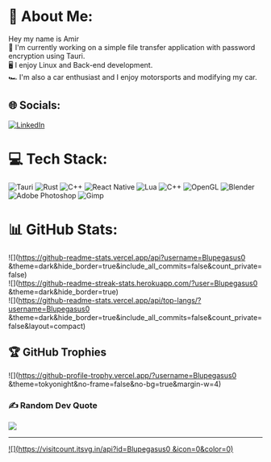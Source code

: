 # 💫 About Me:
Hey my name is Amir<br>📁 I'm currently working on a simple file transfer application with password encryption using Tauri.<br>🖥️ I enjoy Linux and Back-end development.<br>🏎️ I'm also a car enthusiast and I enjoy motorsports and modifying my car.


## 🌐 Socials:
[![LinkedIn](https://img.shields.io/badge/LinkedIn-%230077B5.svg?logo=linkedin&logoColor=white)](https://linkedin.com/in/amir-eastmond-26689729) 

# 💻 Tech Stack:
![Tauri](https://img.shields.io/badge/tauri-%2324C8DB.svg?style=for-the-badge&logo=tauri&logoColor=%23FFFFFF) ![Rust](https://img.shields.io/badge/rust-%23000000.svg?style=for-the-badge&logo=rust&logoColor=white) ![C++](https://img.shields.io/badge/c++-%2300599C.svg?style=for-the-badge&logo=c%2B%2B&logoColor=white) ![React Native](https://img.shields.io/badge/react_native-%2320232a.svg?style=for-the-badge&logo=react&logoColor=%2361DAFB) ![Lua](https://img.shields.io/badge/lua-%232C2D72.svg?style=for-the-badge&logo=lua&logoColor=white) ![C++](https://img.shields.io/badge/c++-%2300599C.svg?style=for-the-badge&logo=c%2B%2B&logoColor=white) ![OpenGL](https://img.shields.io/badge/OpenGL-%23FFFFFF.svg?style=for-the-badge&logo=opengl) ![Blender](https://img.shields.io/badge/blender-%23F5792A.svg?style=for-the-badge&logo=blender&logoColor=white) ![Adobe Photoshop](https://img.shields.io/badge/adobe%20photoshop-%2331A8FF.svg?style=for-the-badge&logo=adobe%20photoshop&logoColor=white) ![Gimp](https://img.shields.io/badge/Gimp-657D8B?style=for-the-badge&logo=gimp&logoColor=FFFFFF)
# 📊 GitHub Stats:
![](https://github-readme-stats.vercel.app/api?username=Blupegasus0 &theme=dark&hide_border=true&include_all_commits=false&count_private=false)<br/>
![](https://github-readme-streak-stats.herokuapp.com/?user=Blupegasus0 &theme=dark&hide_border=true)<br/>
![](https://github-readme-stats.vercel.app/api/top-langs/?username=Blupegasus0 &theme=dark&hide_border=true&include_all_commits=false&count_private=false&layout=compact)

## 🏆 GitHub Trophies
![](https://github-profile-trophy.vercel.app/?username=Blupegasus0 &theme=tokyonight&no-frame=false&no-bg=true&margin-w=4)

### ✍️ Random Dev Quote
![](https://quotes-github-readme.vercel.app/api?type=horizontal&theme=radical)

---
[![](https://visitcount.itsvg.in/api?id=Blupegasus0 &icon=0&color=0)](https://visitcount.itsvg.in)

<!-- Proudly created with GPRM ( https://gprm.itsvg.in ) -->
